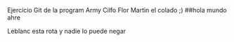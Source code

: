Ejercicio Git de la program Army
Cilfo
Flor
Martin el colado ;) 
##hola mundo ahre

Leblanc esta rota y nadie lo puede negar